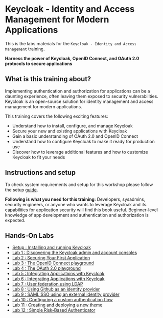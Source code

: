 # Keycloak - Identity and Access Management for Modern Applications

This is the labs materials for the `Keycloak - Identity and Access Management` training.

**Harness the power of Keycloak, OpenID Connect, and OAuth 2.0 protocols to secure applications**

## What is this training about?
Implementing authentication and authorization for applications can be a daunting experience, often leaving them exposed to security vulnerabilities. Keycloak is an open-source solution for identity management and access management for modern applications.

This training covers the following exciting features: 
* Understand how to install, configure, and manage Keycloak
* Secure your new and existing applications with Keycloak
* Gain a basic understanding of OAuth 2.0 and OpenID Connect
* Understand how to configure Keycloak to make it ready for production use
* Discover how to leverage additional features and how to customize Keycloak to fit your needs


## Instructions and setup
To check system requirements and setup for this workshop please follow the setup [guide](./setup).

**Following is what you need for this training:**
Developers, sysadmins, security engineers, or anyone who wants to leverage Keycloak and its capabilities for application security will find this book useful. Beginner-level knowledge of app development and authentication and authorization is expected.

## Hands-On Labs

* [Setup : Installing and running Keycloak](setup/README.md)
* [Lab 1 : Discovering the Keycloak admin and account consoles](lab1/README.md)    
* [Lab 2 : Securing Your First Application](lab2/README.md)
* [Lab 3 : The OpenID Connect playground](lab3/README.md)
* [Lab 4 : The OAuth 2.0 playground](lab4/README.md)
* [Lab 5 : Integrating Applications with Keycloak](lab5/README.md)
* [Lab 6 : Integrating Applications with Keycloak](lab6/README.md)
* [Lab 7 : User federation using LDAP](lab7/README.md)
* [Lab 8 : Using Github as an identity provider](lab8/README.md)
* [Lab 9 : SAML SSO using an external identity provider](lab9/README.md)
* [Lab 10 : Configuring a custom authentication flow](lab10/README.md)
* [Lab 11 : Creating and deploying a new theme](lab11/README.md)
* [Lab 12 : Simple Risk-Based Authenticator](lab12/README.md)